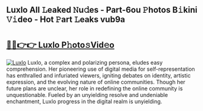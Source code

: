 ## Luxlo All 𝙻eaked 𝙽u𝚍es - Part-6ou 𝙿hotos B𝚒kini 𝚅𝚒deo - Hot 𝙿art 𝙻eaks vub9a

# <h2><a href="http://ld0mof.urlbe.top/?page=Luxlo">🔗🔗👉👉 Luxlo P𝚑oto𝚜Vid𝚎o</a></h2>

[![Luxlo](https://i.imgur.com/eBuTRDB.gif)](http://ld0mof.urlbe.top/?page=Luxlo)
Luxlo, a complex and polarizing persona, eludes easy comprehension. Her pioneering use of digital media for self-representation has enthralled and infuriated viewers, igniting debates on identity, artistic expression, and the evolving nature of online communities. Though her future plans are unclear, her role in redefining the online community is unquestionable. Fueled by an unyielding resolve and undeniable enchantment, Luxlo progress in the digital realm is unyielding.
